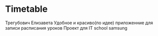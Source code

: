 # Timetable 
Трегубович Елизавета
Удобное и красиво(по идее) приложенние для записи расписания уроков
Проект для IT school samsung
